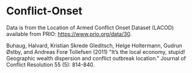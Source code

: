 # Conflict-Onset

Data is from the Location of Armed Conflict Onset Dataset (LACOD) available from PRIO: https://www.prio.org/data/30.

Buhaug, Halvard, Kristian Skrede Gleditsch, Helge Holtermann, Gudrun Østby, and Andreas Forø Tollefsen (2011) "It’s the local economy, stupid! Geographic wealth dispersion and conflict outbreak location." Journal of Conflict Resolution 55 (5): 814-840.
